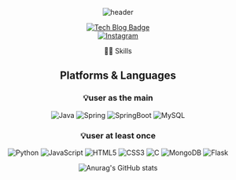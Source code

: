 <div align="center">

 ![header](https://capsule-render.vercel.app/api?type=shark?&color=_)
 
[![Tech Blog Badge](http://img.shields.io/badge/-Tech%20blog-black?style=flat-square&logo=Tistory&link=https://jkadv.tistory.com/)](https://jkadv.tistory.com/)     
[![Instagram](https://img.shields.io/badge/Instagram-E4405F.svg?&style=flat-square&logo=Instagram&logoColor=white&link=https://www.instagram.com/jaykay_j/)](https://www.instagram.com/jaykay_j/)

  👨‍💻 Skills
  ## Platforms & Languages
 ### 💡user as the main
![Java](https://img.shields.io/badge/Java-007396.svg?&style=for-the-badge&logo=Java&logoColor=white)
![Spring](https://img.shields.io/badge/Spring-6DB33F.svg?&style=for-the-badge&logo=Spring&logoColor=white)
![SpringBoot](https://img.shields.io/badge/Spring_Boot-6DB33F.svg?&style=for-the-badge&logo=SpringBoot&logoColor=white)
![MySQL](https://img.shields.io/badge/MySQL-4479A1.svg?&style=for-the-badge&logo=MySQL&logoColor=white)

   ### 💡user at least once
![Python](https://img.shields.io/badge/Python-3776AB.svg?&style=for-the-badge&logo=Python&logoColor=white)
![JavaScript](https://img.shields.io/badge/JavaScript-F7DF1E.svg?&style=for-the-badge&logo=JavaScript&logoColor=white)
![HTML5](https://img.shields.io/badge/HTML5-E34F26.svg?&style=for-the-badge&logo=HTML5&logoColor=white)
![CSS3](https://img.shields.io/badge/CSS3-1572B6.svg?&style=for-the-badge&logo=CSS3&logoColor=white)
![C](https://img.shields.io/badge/C-A8B9CC.svg?&style=for-the-badge&logo=C&logoColor=white)
![MongoDB](https://img.shields.io/badge/MongoDB-47A248.svg?&style=for-the-badge&logo=MongoDB&logoColor=white)
![Flask](https://img.shields.io/badge/Flask-000000.svg?&style=for-the-badge&logo=Flask&logoColor=white)

  
![Anurag's GitHub stats](https://github-readme-stats.vercel.app/api?username=jaekyeong1&theme=blue-green&show_icons=true)
  
  

 
</div>
